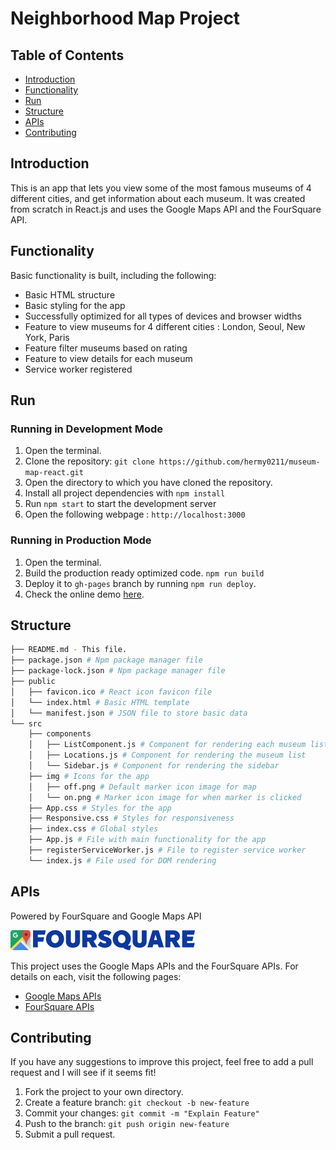 # Neighborhood Map Project

## Table of Contents

* [Introduction](#introduction)
* [Functionality](#functionality)
* [Run](#run)
* [Structure](#structure)
* [APIs](#apis)
* [Contributing](#contributing)


## Introduction

This is an app that lets you view some of the most famous museums of 4 different cities, and get information about each museum. It was created from scratch in React.js and uses the Google Maps API and the FourSquare API.


## Functionality

Basic functionality is built, including the following:

- Basic HTML structure
- Basic styling for the app
- Successfully optimized for all types of devices and browser widths
- Feature to view museums for 4 different cities : London, Seoul, New York, Paris
- Feature filter museums based on rating
- Feature to view details for each museum
- Service worker registered


## Run

### Running in Development Mode

1. Open the terminal.
2. Clone the repository: `git clone https://github.com/hermy0211/museum-map-react.git`
3. Open the directory to which you have cloned the repository.
4. Install all project dependencies with `npm install`
5. Run `npm start` to start the development server
6. Open the following webpage : `http://localhost:3000`

### Running in Production Mode

1. Open the terminal.
2. Build the production ready optimized code. `npm run build`
3. Deploy it to `gh-pages` branch by running `npm run deploy`.
4. Check the online demo [here](https://hermy0211.github.io/museum-map-react/).


## Structure
```bash
├── README.md - This file.
├── package.json # Npm package manager file
├── package-lock.json # Npm package manager file
├── public
│   ├── favicon.ico # React icon favicon file
│   └── index.html # Basic HTML template
│   └── manifest.json # JSON file to store basic data
└── src
    ├── components
    │   ├── ListComponent.js # Component for rendering each museum list item
    │   ├── Locations.js # Component for rendering the museum list
    │   └── Sidebar.js # Component for rendering the sidebar
    ├── img # Icons for the app
    │   ├── off.png # Default marker icon image for map
    │   └── on.png # Marker icon image for when marker is clicked
    ├── App.css # Styles for the app
    ├── Responsive.css # Styles for responsiveness
    ├── index.css # Global styles
    ├── App.js # File with main functionality for the app
    ├── registerServiceWorker.js # File to register service worker
    └── index.js # File used for DOM rendering
```


## APIs

Powered by FourSquare and Google Maps API

![Google Logo](./googlemaps.png)
![FourSquare Logo](./foursquare.png)

This project uses the Google Maps APIs and the FourSquare APIs.
For details on each, visit the following pages:

- [Google Maps APIs](https://developers.google.com/maps/documentation/)
- [FourSquare APIs](https://developer.foursquare.com/)


## Contributing

If you have any suggestions to improve this project, feel free to add a pull request and I will see if it seems fit!

1. Fork the project to your own directory.
2. Create a feature branch: `git checkout -b new-feature`
3. Commit your changes: `git commit -m "Explain Feature"`
4. Push to the branch: `git push origin new-feature`
5. Submit a pull request.
